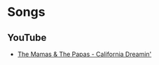 # Songs
## YouTube
* [The Mamas & The Papas - California Dreamin'](https://www.youtube.com/watch?v=N-aK6JnyFmk)
